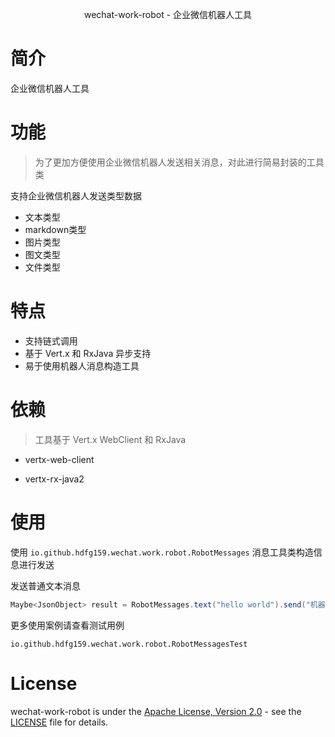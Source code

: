 <p align="center">wechat-work-robot - 企业微信机器人工具</p>

# 简介

企业微信机器人工具

# 功能

> 为了更加方便使用企业微信机器人发送相关消息，对此进行简易封装的工具类


支持企业微信机器人发送类型数据

- 文本类型
- markdown类型
- 图片类型
- 图文类型
- 文件类型

# 特点

- 支持链式调用
- 基于 Vert.x 和 RxJava 异步支持
- 易于使用机器人消息构造工具

# 依赖

> 工具基于 Vert.x WebClient 和 RxJava

- vertx-web-client

- vertx-rx-java2

# 使用

使用 `io.github.hdfg159.wechat.work.robot.RobotMessages` 消息工具类构造信息进行发送

发送普通文本消息

```java
Maybe<JsonObject> result = RobotMessages.text("hello world").send("机器人密钥");
```

更多使用案例请查看测试用例 

`io.github.hdfg159.wechat.work.robot.RobotMessagesTest`

# License

wechat-work-robot is under the [Apache License, Version 2.0](http://www.apache.org/licenses/LICENSE-2.0) - see the [LICENSE](LICENSE) file for details.